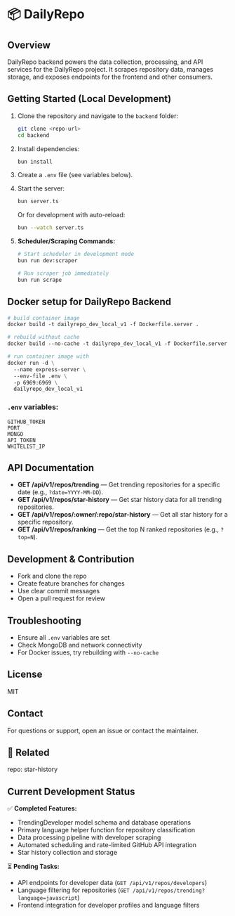 # 📦 DailyRepo

## Overview

DailyRepo backend powers the data collection, processing, and API services for
the DailyRepo project. It scrapes repository data, manages storage, and exposes
endpoints for the frontend and other consumers.

## Getting Started (Local Development)

1. Clone the repository and navigate to the `backend` folder:
   ```sh
   git clone <repo-url>
   cd backend
   ```
2. Install dependencies:
   ```sh
   bun install
   ```
3. Create a `.env` file (see variables below).
4. Start the server:
   ```sh
   bun server.ts
   ```
   Or for development with auto-reload:
   ```sh
   bun --watch server.ts
   ```

5. **Scheduler/Scraping Commands:**
   ```sh
   # Start scheduler in development mode
   bun run dev:scraper
   
   # Run scraper job immediately
   bun run scrape
   ```

## Docker setup for DailyRepo Backend

```dockerfile
# build container image
docker build -t dailyrepo_dev_local_v1 -f Dockerfile.server .

# rebuild without cache
docker build --no-cache -t dailyrepo_dev_local_v1 -f Dockerfile.server .

# run container image with
docker run -d \
  --name express-server \
  --env-file .env \
  -p 6969:6969 \
  dailyrepo_dev_local_v1
```

### `.env` variables:

```env
GITHUB_TOKEN
PORT
MONGO
API_TOKEN
WHITELIST_IP
```

## API Documentation

- **GET /api/v1/repos/trending** — Get trending repositories for a specific date (e.g., `?date=YYYY-MM-DD`).
- **GET /api/v1/repos/star-history** — Get star history data for all trending repositories.
- **GET /api/v1/repos/:owner/:repo/star-history** — Get all star history for a specific repository.
- **GET /api/v1/repos/ranking** — Get the top N ranked repositories (e.g., `?top=N`).

## Development & Contribution

- Fork and clone the repo
- Create feature branches for changes
- Use clear commit messages
- Open a pull request for review

## Troubleshooting

- Ensure all `.env` variables are set
- Check MongoDB and network connectivity
- For Docker issues, try rebuilding with `--no-cache`

## License

MIT

## Contact

For questions or support, open an issue or contact the maintainer.

## 🔗 Related

repo: star-history

## Current Development Status

✅ **Completed Features:**
- TrendingDeveloper model schema and database operations
- Primary language helper function for repository classification
- Data processing pipeline with developer scraping
- Automated scheduling and rate-limited GitHub API integration
- Star history collection and storage

⏳ **Pending Tasks:**
- API endpoints for developer data (`GET /api/v1/repos/developers`)
- Language filtering for repositories (`GET /api/v1/repos/trending?language=javascript`)
- Frontend integration for developer profiles and language filters
